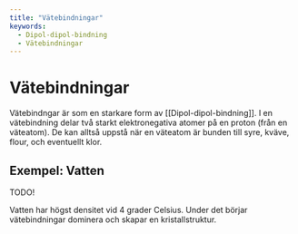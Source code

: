 ```yaml
---
title: "Vätebindningar"
keywords:
  - Dipol-dipol-bindning
  - Vätebindningar
---
```


# Vätebindningar
Vätebindngar är som en starkare form av [[Dipol-dipol-bindning]]. I en vätebindning delar två starkt elektronegativa atomer på en proton (från en väteatom). De kan alltså uppstå när en väteatom är bunden till syre, kväve, flour, och eventuellt klor.

## Exempel: Vatten
TODO!

Vatten har högst densitet vid 4 grader Celsius. Under det börjar vätebindningar dominera och skapar en kristallstruktur.
